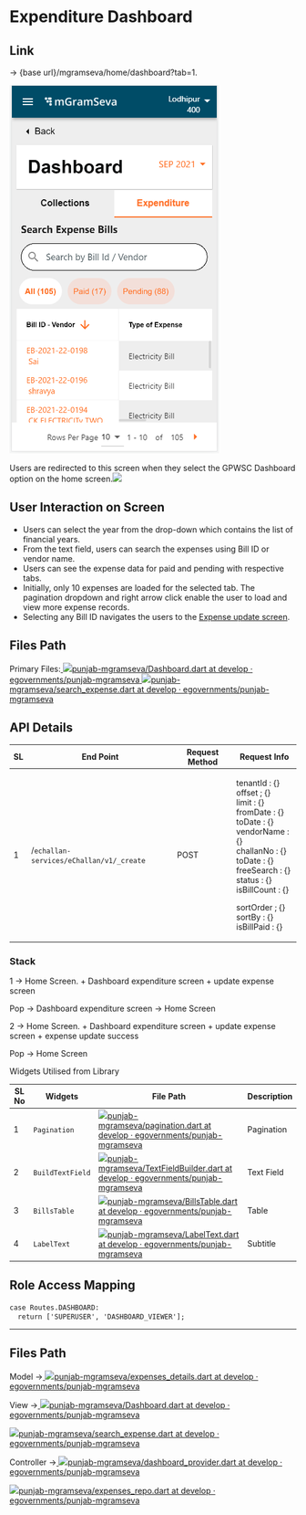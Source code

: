 # Expenditure Dashboard

## **Link**

&#x20;→ {base url}/mgramseva/home/dashboard?tab=1.

![](<../../../../../.gitbook/assets/image (92).png>)

Users are redirected to this screen when they select the GPWSC Dashboard option on the home screen.![](blob:https://digit-discuss.atlassian.net/f7db6b6a-1768-405c-940c-44c83edd1dd0#media-blob-url=true\&id=98423659-e86d-4b1a-9a31-c677a3bd6f1f\&collection=contentId-1926791281\&contextId=1926791281\&mimeType=image%2Fpng\&name=dashboard\_expenditure.PNG\&size=32036\&width=276\&height=484\&alt=)

## **User Interaction on Screen**

* Users can select the year from the drop-down which contains the list of financial years.
* From the text field, users can search the expenses using Bill ID or vendor name.
* Users can see the expense data for paid and pending with respective tabs.
* Initially, only 10 expenses are loaded for the selected tab. The pagination dropdown and right arrow click enable the user to load and view more expense records.
* Selecting any Bill ID navigates the users to the [Expense update screen](https://digit-discuss.atlassian.net/wiki/spaces/DD/pages/1927348594).

## **Files Path**

Primary Files:[ ![](https://github.com/fluidicon.png)punjab-mgramseva/Dashboard.dart at develop · egovernments/punjab-mgramseva](https://github.com/egovernments/punjab-mgramseva/blob/develop/frontend/mgramseva/lib/screeens/dashboard/Dashboard.dart)[ ![](https://github.com/fluidicon.png)punjab-mgramseva/search\_expense.dart at develop · egovernments/punjab-mgramseva](https://github.com/egovernments/punjab-mgramseva/blob/develop/frontend/mgramseva/lib/screeens/dashboard/search\_expense.dart)

## **API Details**

| **SL** | **End Point**                            | **Request Method** | **Request Info**                                                                                                                                                                                                                                   |
| ------ | ---------------------------------------- | ------------------ | -------------------------------------------------------------------------------------------------------------------------------------------------------------------------------------------------------------------------------------------------- |
| 1      | /`echallan-services/eChallan/v1/_create` | POST               | <p>tenantId : {}<br>offset ; {}<br>limit : {}<br>fromDate : {}<br>toDate : {}<br>vendorName : {}<br>challanNo : {}<br>toDate : {}<br>freeSearch : {}<br>status : {}<br>isBillCount : {}</p><p>sortOrder ; {}<br>sortBy : {}<br>isBillPaid : {}</p> |

### **Stack**

1 → Home Screen. + Dashboard expenditure screen + update expense screen

Pop → Dashboard expenditure screen → Home Screen

2 → Home Screen. + Dashboard expenditure screen + update expense screen + expense update success

Pop → Home Screen

Widgets Utilised from Library

| **SL No** | **Widgets**      | **File Path**                                                                                                                                                                                                                                 | **Description** |
| --------- | ---------------- | --------------------------------------------------------------------------------------------------------------------------------------------------------------------------------------------------------------------------------------------- | --------------- |
| 1         | `Pagination`     | [![](https://github.com/fluidicon.png)punjab-mgramseva/pagination.dart at develop · egovernments/punjab-mgramseva](https://github.com/egovernments/punjab-mgramseva/blob/develop/frontend/mgramseva/lib/widgets/pagination.dart)              | Pagination      |
| 2         | `BuildTextField` | [![](https://github.com/fluidicon.png)punjab-mgramseva/TextFieldBuilder.dart at develop · egovernments/punjab-mgramseva](https://github.com/egovernments/punjab-mgramseva/blob/develop/frontend/mgramseva/lib/widgets/TextFieldBuilder.dart)  | Text Field      |
| 3         | `BillsTable`     | [![](https://github.com/fluidicon.png)punjab-mgramseva/BillsTable.dart at develop · egovernments/punjab-mgramseva](https://github.com/egovernments/punjab-mgramseva/blob/develop/frontend/mgramseva/lib/components/Dashboard/BillsTable.dart) | Table           |
| 4         | `LabelText`      | [![](https://github.com/fluidicon.png)punjab-mgramseva/LabelText.dart at develop · egovernments/punjab-mgramseva](https://github.com/egovernments/punjab-mgramseva/blob/develop/frontend/mgramseva/lib/widgets/LabelText.dart)                | Subtitle        |

## **Role Access Mapping**

```
case Routes.DASHBOARD:
  return ['SUPERUSER', 'DASHBOARD_VIEWER'];
```

****

## **Files Path**

Model →[ ![](https://github.com/fluidicon.png)punjab-mgramseva/expenses\_details.dart at develop · egovernments/punjab-mgramseva](https://github.com/egovernments/punjab-mgramseva/blob/develop/frontend/mgramseva/lib/model/expensesDetails/expenses\_details.dart)

View →[ ![](https://github.com/fluidicon.png)punjab-mgramseva/Dashboard.dart at develop · egovernments/punjab-mgramseva](https://github.com/egovernments/punjab-mgramseva/blob/develop/frontend/mgramseva/lib/screeens/dashboard/Dashboard.dart)&#x20;

[ ![](https://github.com/fluidicon.png)punjab-mgramseva/search\_expense.dart at develop · egovernments/punjab-mgramseva](https://github.com/egovernments/punjab-mgramseva/blob/develop/frontend/mgramseva/lib/screeens/dashboard/search\_expense.dart)

Controller →[ ![](https://github.com/fluidicon.png)punjab-mgramseva/dashboard\_provider.dart at develop · egovernments/punjab-mgramseva](https://github.com/egovernments/punjab-mgramseva/blob/develop/frontend/mgramseva/lib/providers/dashboard\_provider.dart)&#x20;

[![](https://github.com/fluidicon.png)punjab-mgramseva/expenses\_repo.dart at develop · egovernments/punjab-mgramseva](https://github.com/egovernments/punjab-mgramseva/blob/develop/frontend/mgramseva/lib/repository/expenses\_repo.dart)
